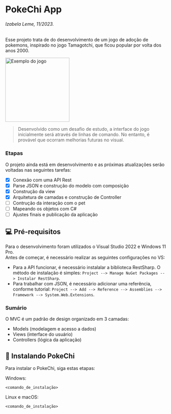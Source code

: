 # PokeChi App
###### Izabela Leme, 11/2023.

Esse projeto trata de do desenvolvimento de um jogo de adoção de pokemons, inspirado no jogo Tamagotchi, que ficou popular por volta dos anos 2000.

<img src="https://github.com/izaleme/PokechiApp/assets/48141487/aab7c90d-8ffa-4798-8a38-5ee38ec10db1" alt="Exemplo do jogo" width="200" height="200">

> Desenvolvido como um desafio de estudo, a interface do jogo inicialmente será através de linhas de comando. No entanto, é provável que ocorram melhorias futuras no visual.

### Etapas

O projeto ainda está em desenvolvimento e as próximas atualizações serão voltadas nas seguintes tarefas:

- [x] Conexão com uma API Rest
- [x] Parse JSON e construção do modelo com composição
- [x] Construção da view
- [x] Arquitetura de camadas e construção de Controller
- [ ] Contrução da interação com o pet
- [ ] Mapeando os objetos com C#
- [ ] Ajustes finais e publicação da aplicação

## 💻 Pré-requisitos

Para o desenvolvimento foram utilizados o Visual Studio 2022 e Windows 11 Pro.<br/>
Antes de começar, é necessário realizar as seguintes configurações no VS:

- Para a API funcionar, é necessário instalalar a biblioteca RestSharp. O método de instalação é simples: `Project --> Manage NuGet Packages --> Instalar RestSharp`.
- Para trabalhar com JSON, é necessário adicionar uma referência, conforme tutorial: `Project --> Add --> Reference --> Assemblies --> Framework --> System.Web.Extensions`.


### Sumário

O MVC é um padrão de design organizado em 3 camadas:

- Models (modelagem e acesso a dados)
- Views (interface do usuário)
- Controllers (lógica da aplicação)


## 🚀 Instalando PokeChi

Para instalar o PokeChi, siga estas etapas:

Windows:

```
<comando_de_instalação>
```

Linux e macOS:

```
<comando_de_instalação>
```
